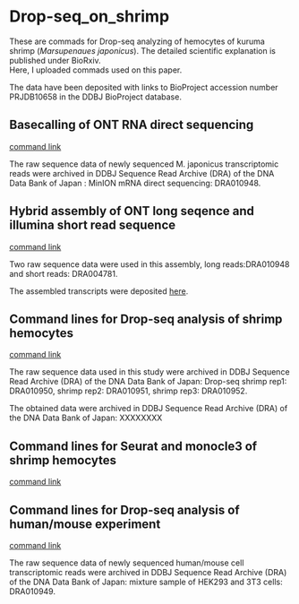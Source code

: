 # Drop-seq_on_shrimp
These are commads for Drop-seq analyzing of hemocytes of kuruma shrimp (*Marsupenaues japonicus*). The detailed scientific explanation is published under BioRxiv.  
Here, I uploaded commads used on this paper.

The data have been deposited with links to BioProject accession number PRJDB10658 in the DDBJ BioProject database.

## Basecalling of ONT RNA direct sequencing
[command link](https://github.com/KeiichiroKOIWAI/Drop-seq_on_shrimp/blob/main/ONT_basecalling_using_guppy.md)  

The raw sequence data of newly sequenced M. japonicus transcriptomic reads were archived in DDBJ Sequence Read Archive (DRA) of the DNA Data Bank of Japan : MinION mRNA direct sequencing: DRA010948. 

## Hybrid assembly of ONT long seqence and illumina short read sequence
[command link](https://github.com/KeiichiroKOIWAI/Drop-seq_on_shrimp/blob/main/Hybrid_de_novo_assembly.md)  

Two raw sequence data were used in this assembly, long reads:DRA010948 and short reads: DRA004781. 

The assembled transcripts were deposited [here](https://github.com/KeiichiroKOIWAI/Drop-seq_on_shrimp/blob/main/Mj_hem_transgenes_reference_metadata.tar.gz).

## Command lines for Drop-seq analysis of shrimp hemocytes
[command link](https://github.com/KeiichiroKOIWAI/Drop-seq_on_shrimp/blob/main/Drop-seq_analysis_on_shrimp.md)   

The raw sequence data used in this study were archived in DDBJ Sequence Read Archive (DRA) of the DNA Data Bank of Japan: Drop-seq shrimp rep1: DRA010950, shrimp rep2: DRA010951, shrimp rep3: DRA010952. 

The obtained data were archived in DDBJ Sequence Read Archive (DRA) of the DNA Data Bank of Japan: XXXXXXXX

## Command lines for Seurat and monocle3 of shrimp hemocytes
[command link](https://github.com/KeiichiroKOIWAI/Drop-seq_on_shrimp/blob/main/Seurat_and_monocle_shrimp.Rmd)  

## Command lines for Drop-seq analysis of human/mouse experiment
[command link](https://github.com/KeiichiroKOIWAI/Drop-seq_on_shrimp/blob/main/Human_Mouse_species_mix.md)  

The raw sequence data of newly sequenced  human/mouse cell transcriptomic reads were archived in DDBJ Sequence Read Archive (DRA) of the DNA Data Bank of Japan: mixture sample of HEK293 and 3T3 cells: DRA010949. 
